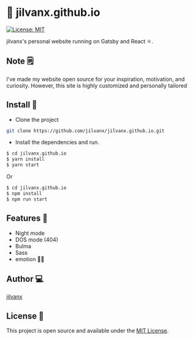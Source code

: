 # 💾 jilvanx.github.io

[![License: MIT](https://img.shields.io/badge/License-MIT-blue.svg)](https://opensource.org/licenses/MIT)

jilvanx's personal website running on Gatsby and React ⚛️.

## Note 🗒️

I've made my website open source for your inspiration, motivation, and curiosity. However, this site is highly customized and personally tailored

## Install 🚀
* Clone the project
```sh
git clone https://github.com/jilvanx/jilvanx.github.io.git
```

* Install the dependencies and run.
```sh
$ cd jilvanx.github.io
$ yarn install
$ yarn start
```
Or
```sh
$ cd jilvanx.github.io
$ npm install
$ npm run start
```

## Features 💫
- Night mode
- DOS mode (404)
- Bulma
- Sass
- emotion 👩‍🎤

## Author 💻

[jilvanx](https://jilvanx.github.io)

## License 📝

This project is open source and available under the [MIT License](LICENSE).
